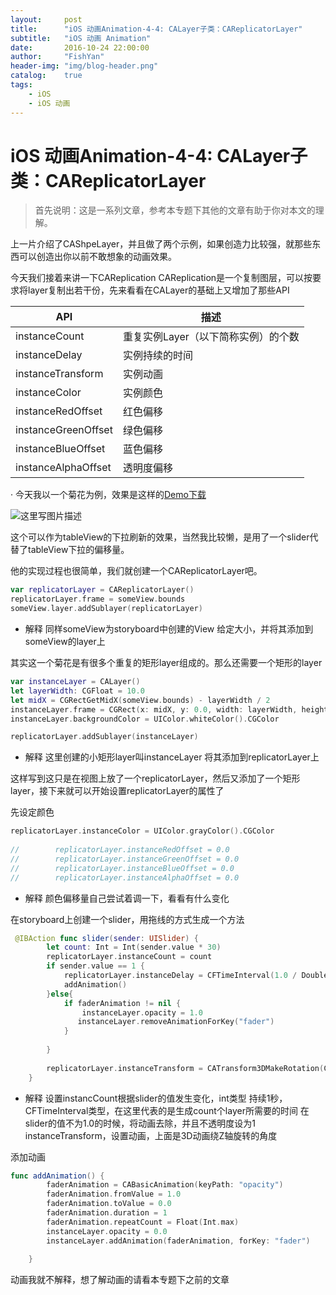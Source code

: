 ```yaml
---
layout:     post
title:      "iOS 动画Animation-4-4: CALayer子类：CAReplicatorLayer"
subtitle:   "iOS 动画 Animation"
date:       2016-10-24 22:00:00
author:     "FishYan"
header-img: "img/blog-header.png" 
catalog:    true
tags:
    - iOS
    - iOS 动画
---
```


# iOS 动画Animation-4-4: CALayer子类：CAReplicatorLayer

>首先说明：这是一系列文章，参考本专题下其他的文章有助于你对本文的理解。

上一片介绍了CAShpeLayer，并且做了两个示例，如果创造力比较强，就那些东西可以创造出你以前不敢想象的动画效果。

今天我们接着来讲一下CAReplication
CAReplication是一个复制图层，可以按要求将layer复制出若干份，先来看看在CALayer的基础上又增加了那些API

| API | 描述 |
| - | -- |
| instanceCount|重复实例Layer（以下简称实例）的个数 |
|instanceDelay|实例持续的时间|
|instanceTransform|实例动画|
|instanceColor|实例颜色|
|instanceRedOffset|红色偏移|
|instanceGreenOffset|绿色偏移|
|instanceBlueOffset|蓝色偏移|
|instanceAlphaOffset|透明度偏移|
·
今天我以一个菊花为例，效果是这样的[Demo下载](https://github.com/fish-yan/CAReplicatorLayer)

![这里写图片描述](http://img.blog.csdn.net/20160413225941990)

这个可以作为tableView的下拉刷新的效果，当然我比较懒，是用了一个slider代替了tableView下拉的偏移量。

他的实现过程也很简单，我们就创建一个CAReplicatorLayer吧。
```swift
var replicatorLayer = CAReplicatorLayer()
replicatorLayer.frame = someView.bounds
someView.layer.addSublayer(replicatorLayer)
```
- 解释
同样someView为storyboard中创建的View
给定大小，并将其添加到someView的layer上


其实这一个菊花是有很多个重复的矩形layer组成的。那么还需要一个矩形的layer
```swift
var instanceLayer = CALayer()
let layerWidth: CGFloat = 10.0
let midX = CGRectGetMidX(someView.bounds) - layerWidth / 2
instanceLayer.frame = CGRect(x: midX, y: 0.0, width: layerWidth, height: layerWidth * 2.5)
instanceLayer.backgroundColor = UIColor.whiteColor().CGColor

replicatorLayer.addSublayer(instanceLayer)
```
- 解释
这里创建的小矩形layer叫instanceLayer
将其添加到replicatorLayer上

这样写到这只是在视图上放了一个replicatorLayer，然后又添加了一个矩形layer，接下来就可以开始设置replicatorLayer的属性了

先设定颜色
```swift
replicatorLayer.instanceColor = UIColor.grayColor().CGColor
     
//        replicatorLayer.instanceRedOffset = 0.0
//        replicatorLayer.instanceGreenOffset = 0.0
//        replicatorLayer.instanceBlueOffset = 0.0
//        replicatorLayer.instanceAlphaOffset = 0.0
```
- 解释
颜色偏移量自己尝试着调一下，看看有什么变化   

在storyboard上创建一个slider，用拖线的方式生成一个方法
```swift
 @IBAction func slider(sender: UISlider) {
        let count: Int = Int(sender.value * 30)
        replicatorLayer.instanceCount = count
        if sender.value == 1 {
            replicatorLayer.instanceDelay = CFTimeInterval(1.0 / Double(count))
            addAnimation()
        }else{
            if faderAnimation != nil {
                instanceLayer.opacity = 1.0
               instanceLayer.removeAnimationForKey("fader")
            }
            
        }
        
        replicatorLayer.instanceTransform = CATransform3DMakeRotation(CGFloat(Float(M_PI * 2.0) * sender.value / Float(count)), 0.0, 0.0, 1.0)
    }
```
- 解释
设置instancCount根据slider的值发生变化，int类型
持续1秒，CFTimeInterval类型，在这里代表的是生成count个layer所需要的时间
在slider的值不为1.0的时候，将动画去除，并且不透明度设为1
instanceTransform，设置动画，上面是3D动画绕Z轴旋转的角度

添加动画
```swift
func addAnimation() {
        faderAnimation = CABasicAnimation(keyPath: "opacity")
        faderAnimation.fromValue = 1.0
        faderAnimation.toValue = 0.0
        faderAnimation.duration = 1
        faderAnimation.repeatCount = Float(Int.max)
        instanceLayer.opacity = 0.0
        instanceLayer.addAnimation(faderAnimation, forKey: "fader")
        
    }

```
动画我就不解释，想了解动画的请看本专题下之前的文章